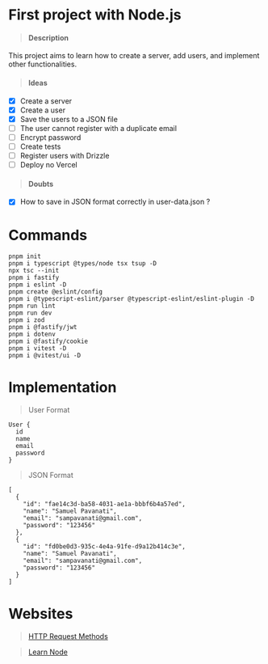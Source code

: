 # First project with Node.js

> #### Description

This project aims to learn how to create a server, add users, and implement other functionalities.

> #### Ideas

- [x] Create a server
- [x] Create a user
- [x] Save the users to a JSON file
- [ ] The user cannot register with a duplicate email
- [ ] Encrypt password
- [ ] Create tests
- [ ] Register users with Drizzle
- [ ] Deploy no Vercel

> #### Doubts

- [x] How to save in JSON format correctly in user-data.json ?

# Commands

```
pnpm init
pnpm i typescript @types/node tsx tsup -D
npx tsc --init
pnpm i fastify
pnpm i eslint -D
pnpm create @eslint/config
pnpm i @typescript-eslint/parser @typescript-eslint/eslint-plugin -D
pnpm run lint
pnpm run dev
pnpm i zod
pnpm i @fastify/jwt
pnpm i dotenv
pnpm i @fastify/cookie
pnpm i vitest -D
pnpm i @vitest/ui -D
```

# Implementation

> User Format
```
User {
  id
  name
  email
  password
}
```

> JSON Format
```
[
  {
    "id": "fae14c3d-ba58-4031-ae1a-bbbf6b4a57ed",
    "name": "Samuel Pavanati",
    "email": "sampavanati@gmail.com",
    "password": "123456"
  },
  {
    "id": "fd0be0d3-935c-4e4a-91fe-d9a12b414c3e",
    "name": "Samuel Pavanati",
    "email": "sampavanati@gmail.com",
    "password": "123456"
  }
]
```

# Websites

> [HTTP Request Methods](https://www.w3schools.com/tags/ref_httpmethods.asp)

> [Learn Node](https://nodejs.org/en/learn/getting-started/introduction-to-nodejs)
